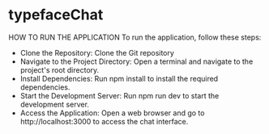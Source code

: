 # typefaceChat

HOW TO RUN THE APPLICATION
To run the application, follow these steps:

- Clone the Repository: Clone the Git repository
- Navigate to the Project Directory: Open a terminal and navigate to the project's root directory.
- Install Dependencies: Run npm install to install the required dependencies.
- Start the Development Server: Run npm run dev to start the development server.
- Access the Application: Open a web browser and go to http://localhost:3000 to access the chat interface.
